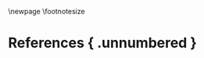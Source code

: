 \newpage
\footnotesize

<!-- 
Do not edit this page.

References are automatically generated from the BibTex file (References.bib)

...which you should create using your reference manager.
-->

# References { .unnumbered }
